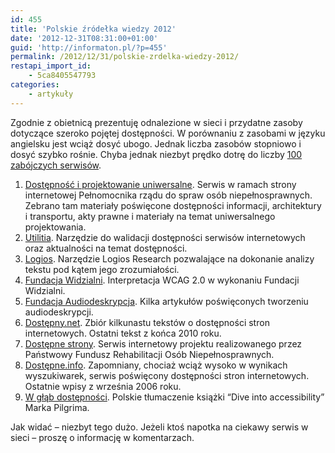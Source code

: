 ```yaml
---
id: 455
title: 'Polskie źródełka wiedzy 2012'
date: '2012-12-31T08:31:00+01:00'
guid: 'http://informaton.pl/?p=455'
permalink: /2012/12/31/polskie-zrdelka-wiedzy-2012/
restapi_import_id:
    - 5ca8405547793
categories:
    - artykuły
---
```


Zgodnie z obietnicą prezentuję odnalezione w sieci i przydatne zasoby dotyczące szeroko pojętej dostępności. W porównaniu z zasobami w języku angielsku jest wciąż dosyć ubogo. Jednak liczba zasobów stopniowo i dosyć szybko rośnie. Chyba jednak niezbyt prędko dotrę do liczby [100 zabójczych serwisów](http://informaton.pl/?p=445).

1. [Dostępność i projektowanie uniwersalne](http://www.niepelnosprawni.gov.pl/dostepnosc-projektowanie-uniwer/). Serwis w ramach strony internetowej Pełnomocnika rządu do spraw osób niepełnosprawnych. Zebrano tam materiały poświęcone dostępności informacji, architektury i transportu, akty prawne i materiały na temat uniwersalnego projektowania.
2. [Utilitia](http://www.utilitia.pl). Narzędzie do walidacji dostępności serwisów internetowych oraz aktualności na temat dostępności.
3. [Logios](http://www.logios.pl/). Narzędzie Logios Research pozwalające na dokonanie analizy tekstu pod kątem jego zrozumiałości.
4. [Fundacja Widzialni](http://www.wcag20.widzialni.org/). Interpretacja WCAG 2.0 w wykonaniu Fundacji Widzialni.
5. [Fundacja Audiodeskrypcja](http://audiodeskrypcja.pl/). Kilka artykułów poświęconych tworzeniu audiodeskrypcji.
6. [Dostępny.net](http://dostepny.net/). Zbiór kilkunastu tekstów o dostępności stron internetowych. Ostatni tekst z końca 2010 roku.
7. [Dostępne strony](http://dostepnestrony.pl/). Serwis internetowy projektu realizowanego przez Państwowy Fundusz Rehabilitacji Osób Niepełnosprawnych.
8. [Dostępne.info](http://www.dostepne.info/). Zapomniany, chociaż wciąż wysoko w wynikach wyszukiwarek, serwis poświęcony dostępności stron internetowych. Ostatnie wpisy z września 2006 roku.
9. [W głąb dostępności](http://dezinformacja.org/dia/). Polskie tłumaczenie książki “Dive into accessibility” Marka Pilgrima.

Jak widać – niezbyt tego dużo. Jeżeli ktoś napotka na ciekawy serwis w sieci – proszę o informację w komentarzach.
